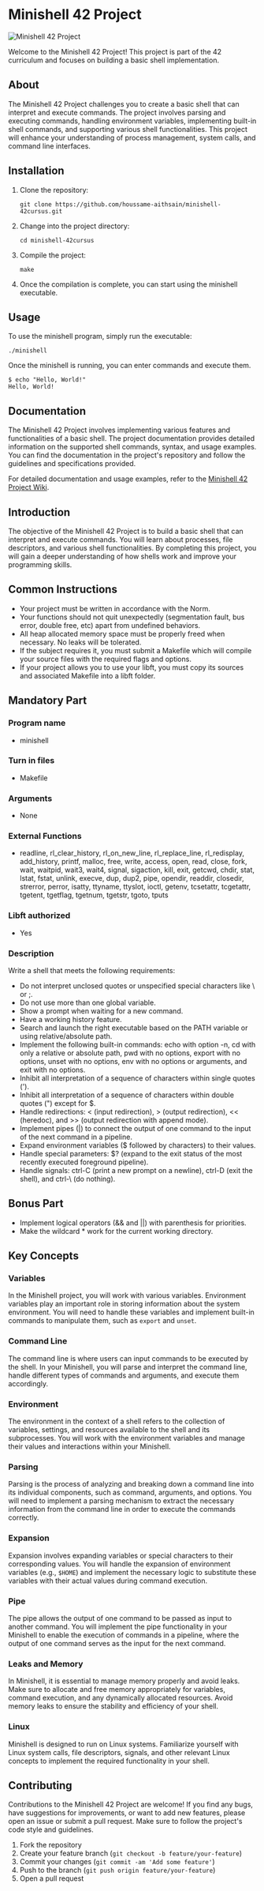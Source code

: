 <!DOCTYPE html>
<html>
<body>
  <h1>Minishell 42 Project</h1>
  
  <img src="https://img2.freepng.es/20180615/pxs/kisspng-bash-shell-script-gnu-bourne-shell-bash-5b239a62056153.0040296515290599380221.jpg" alt="Minishell 42 Project">
  
  <p>Welcome to the Minishell 42 Project! This project is part of the 42 curriculum and focuses on building a basic shell implementation.</p>

  <h2>About</h2>
  
  <p>The Minishell 42 Project challenges you to create a basic shell that can interpret and execute commands. The project involves parsing and executing commands, handling environment variables, implementing built-in shell commands, and supporting various shell functionalities. This project will enhance your understanding of process management, system calls, and command line interfaces.</p>

  <h2>Installation</h2>
  
  <ol>
    <li>Clone the repository:</li>
    <pre><code>git clone https://github.com/houssame-aithsain/minishell-42cursus.git</code></pre>
    <li>Change into the project directory:</li>
    <pre><code>cd minishell-42cursus</code></pre>
    <li>Compile the project:</li>
    <pre><code>make</code></pre>
    <li>Once the compilation is complete, you can start using the minishell executable.</li>
  </ol>

  <h2>Usage</h2>
  
  <p>To use the minishell program, simply run the executable:</p>
  
  <pre><code>./minishell</code></pre>

  <p>Once the minishell is running, you can enter commands and execute them.</p>
  
  <pre><code>$ echo "Hello, World!"
Hello, World!</code></pre>

  <h2>Documentation</h2>
  
  <p>The Minishell 42 Project involves implementing various features and functionalities of a basic shell. The project documentation provides detailed information on the supported shell commands, syntax, and usage examples. You can find the documentation in the project's repository and follow the guidelines and specifications provided.</p>
  
  <p>For detailed documentation and usage examples, refer to the <a href="https://github.com/your-username/minishell/wiki">Minishell 42 Project Wiki</a>.</p>

  <h2>Introduction</h2>
  <p>The objective of the Minishell 42 Project is to build a basic shell that can interpret and execute commands. You will learn about processes, file descriptors, and various shell functionalities. By completing this project, you will gain a deeper understanding of how shells work and improve your programming skills.</p>
  <h2>Common Instructions</h2>
  <ul>
    <li>Your project must be written in accordance with the Norm.</li>
    <li>Your functions should not quit unexpectedly (segmentation fault, bus error, double free, etc) apart from undefined behaviors.</li>
    <li>All heap allocated memory space must be properly freed when necessary. No leaks will be tolerated.</li>
    <li>If the subject requires it, you must submit a Makefile which will compile your source files with the required flags and options.</li>
    <li>If your project allows you to use your libft, you must copy its sources and associated Makefile into a libft folder.</li>
  </ul>
  <h2>Mandatory Part</h2>
  <h3>Program name</h3>
  <ul>
    <li>minishell</li>
  </ul>
  <h3>Turn in files</h3>
  <ul>
    <li>Makefile</li>
  </ul>
  <h3>Arguments</h3>
  <ul>
    <li>None</li>
  </ul>
  <h3>External Functions</h3>
  <ul>
    <li>readline, rl_clear_history, rl_on_new_line, rl_replace_line, rl_redisplay, add_history, printf, malloc, free, write, access, open, read, close, fork, wait, waitpid, wait3, wait4, signal, sigaction, kill, exit, getcwd, chdir, stat, lstat, fstat, unlink, execve, dup, dup2, pipe, opendir, readdir, closedir, strerror, perror, isatty, ttyname, ttyslot, ioctl, getenv, tcsetattr, tcgetattr, tgetent, tgetflag, tgetnum, tgetstr, tgoto, tputs</li>
  </ul>
  <h3>Libft authorized</h3>
  <ul>
    <li>Yes</li>
  </ul>
  <h3>Description</h3>
  <p>Write a shell that meets the following requirements:</p>
  <ul>
    <li>Do not interpret unclosed quotes or unspecified special characters like \ or ;.</li>
    <li>Do not use more than one global variable.</li>
    <li>Show a prompt when waiting for a new command.</li>
    <li>Have a working history feature.</li>
    <li>Search and launch the right executable based on the PATH variable or using relative/absolute path.</li>
    <li>Implement the following built-in commands: echo with option -n, cd with only a relative or absolute path, pwd with no options, export with no options, unset with no options, env with no options or arguments, and exit with no options.</li>
    <li>Inhibit all interpretation of a sequence of characters within single quotes (').</li>
    <li>Inhibit all interpretation of a sequence of characters within double quotes (") except for $.</li>
    <li>Handle redirections: < (input redirection), > (output redirection), << (heredoc), and >> (output redirection with append mode).</li>
    <li>Implement pipes (|) to connect the output of one command to the input of the next command in a pipeline.</li>
    <li>Expand environment variables ($ followed by characters) to their values.</li>
    <li>Handle special parameters: $? (expand to the exit status of the most recently executed foreground pipeline).</li>
    <li>Handle signals: ctrl-C (print a new prompt on a newline), ctrl-D (exit the shell), and ctrl-\ (do nothing).</li>
  </ul>
  <h2>Bonus Part</h2>
  <ul>
    <li>Implement logical operators (&& and ||) with parenthesis for priorities.</li>
    <li>Make the wildcard * work for the current working directory.</li>
  </ul>
        <h2>Key Concepts</h2>
  <h3>Variables</h3>
  <p>In the Minishell project, you will work with various variables. Environment variables play an important role in storing information about the system environment. You will need to handle these variables and implement built-in commands to manipulate them, such as <code>export</code> and <code>unset</code>.</p>
  <h3>Command Line</h3>
  <p>The command line is where users can input commands to be executed by the shell. In your Minishell, you will parse and interpret the command line, handle different types of commands and arguments, and execute them accordingly.</p>
  <h3>Environment</h3>
  <p>The environment in the context of a shell refers to the collection of variables, settings, and resources available to the shell and its subprocesses. You will work with the environment variables and manage their values and interactions within your Minishell.</p>
  <h3>Parsing</h3>
  <p>Parsing is the process of analyzing and breaking down a command line into its individual components, such as command, arguments, and options. You will need to implement a parsing mechanism to extract the necessary information from the command line in order to execute the commands correctly.</p>
  <h3>Expansion</h3>
  <p>Expansion involves expanding variables or special characters to their corresponding values. You will handle the expansion of environment variables (e.g., <code>$HOME</code>) and implement the necessary logic to substitute these variables with their actual values during command execution.</p>
  <h3>Pipe</h3>
  <p>The pipe allows the output of one command to be passed as input to another command. You will implement the pipe functionality in your Minishell to enable the execution of commands in a pipeline, where the output of one command serves as the input for the next command.</p>
  <h3>Leaks and Memory</h3>
  <p>In Minishell, it is essential to manage memory properly and avoid leaks. Make sure to allocate and free memory appropriately for variables, command execution, and any dynamically allocated resources. Avoid memory leaks to ensure the stability and efficiency of your shell.</p>
  <h3>Linux</h3>
  <p>Minishell is designed to run on Linux systems. Familiarize yourself with Linux system calls, file descriptors, signals, and other relevant Linux concepts to implement the required functionality in your shell.</p>
       <h2>Contributing</h2>
  
  <p>Contributions to the Minishell 42 Project are welcome! If you find any bugs, have suggestions for improvements, or want to add new features, please open an issue or submit a pull request. Make sure to follow the project's code style and guidelines.</p>
  
  <ol>
    <li>Fork the repository</li>
    <li>Create your feature branch (<code>git checkout -b feature/your-feature</code>)</li>
    <li>Commit your changes (<code>git commit -am 'Add some feature'</code>)</li>
    <li>Push to the branch (<code>git push origin feature/your-feature</code>)</li>
    <li>Open a pull request</li>
  </ol>
</body>
</html>
</body>
</html>
